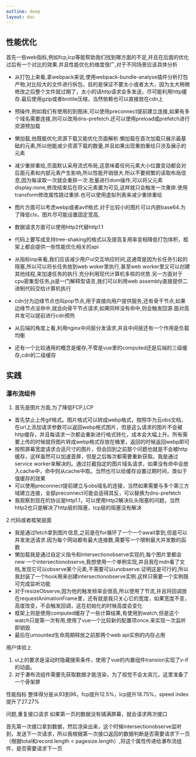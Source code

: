 ```yaml
---
outline: deep
layout: doc
---
```


## 性能优化
首先一些web指标,例如fcp,lcp等能帮助我们找到哪方面的不足,并且在后面的优化过后有一个对比的效果.并且性能优化的维度很广,对于不同场景应该具体分析


* 从打包上来看,拿webpack来说,使用webpack-bundle-analyse插件分析打包产物,对比较大的文件进行拆包，目的是保证不要太小或者太大，因为太大稍微修改之后整个文件就过期了，太小的话http请求会多发送，尽可能利用http缓存.最后使用gzip或者brotile压缩，当然依赖也可以直接放在cdn上
* 预操作,例如我们有使用的到图床,可以使用preconnect提前建立连接,如果有多个域名需要连接,则可以改用dns-prefetch.还可以使用preload或prefetch进行资源预加载
* 懒加载,他既能优化资源下载又能优化页面解析.懒加载在首次加载只展示最基础的元素,所以他能减少资源下载的数量,并且如果出现重拍重绘只涉及展示的元素
* 减少重排重绘,页面默认采用流式布局,这意味着任何元素大小位置变动都会对后面元素和内部元素产生影响,所以性能开销很大.所以不要频繁的读取布局信息,因为每读取一次就会重排一次.批量进行dom操作,可以将父元素display:none,修改结束后在将父元素置为可见,这样就只会触发一次重排.使用transform修改属性跳过重排.也可以使用虚拟列表来减少重排重绘 
* 图片方面可以考虑webp或者avlf格式.对于比较小的图片可以内嵌base64.为了降低cls，图片尽可能设置固定宽高,
* 数据请求方面可以使用http2代替http1.1
* 代码上要写成支持tree-shaking的格式以及提高复用率变相降低打包体积，框架上都会提供一些性能优化相关的api
* 从指标inp来看,我们应该减少用户ui交互响应时间,这通常是因为长任务引起的阻塞,所以可以将长任务放到web woker里执行,甚至web worker里又可以创建其他线程,来加速任务的执行.充分利用现代计算机多核的优势.另一方面对于cpu密集型任务,js是一门解释型语言,我们可以利用web assembly直接提供二进制代码交给计算机执行

* cdn分为边缘节点也叫pop节点,用于直接向用户提供服务,还有骨干节点,如果边缘节点没命中,就会向骨干节点请求,如果同样没有命中,则会触发回源.面对高并发可以提前进行cdn预热
* 从后端的角度上看,利用nginx中间层分发请求,并且中间层还有一个作用是负载均衡
* 还有一个比较通用的概念是缓存,不管是vue里的computed还是后端的三级缓存,cdn的二级缓存
## 实践
### 瀑布流组件
1. 首先是图片方面,为了降低FCP,LCP
* 首先禁止上传gif格式。图片格式可以转成webp格式，按照华为云obs文档，在url上添加请求参数可以返回webp格式图片，但是这么请求的图片不会被http缓存，并且每请求一次都会重新进行格式转化，成本会大幅上升。所有需要上传的时候就将图片转成webp格式存放在桶里，返回的时候返回webp即可
* 按照屏幕宽度请求合适尺寸的图片，但会回到之前那个问题也就是不会被http缓存，这样虽然可以加速首屏，但是之后每次都需要重新获取。我是通过service worker来解决的。通过拦截指定的图片域名请求，如果没有命中会放入cache中，命中则从cache中取。当然也可以给缓存设置过期时间，类似于强缓存的效果
* 可以使用preconnect提前建立与obs域名的连接，当然如果需要与多个第三方域建立连接，全部preconnect可能会适得其反，可以替换为dns-prefetch
* 我观察到现在的协议是http1.1，可以使用http2解决队头阻塞的问题，当然http2也只是解决了http层的阻塞，tcp层的阻塞没有解决

2.代码或者框架层面
*  我是通过fetch拿到图片信息,之前是在for循环了一个一个await拿到,但是可以并发发送请求.因为每个网站都有最大连接数,需要写一个限制最大并发数的函数
* 懒加载我是通过自定义指令和intersectionobserve实现的,每个图片里都会new 一个intersectionobserve,我想使用一个单例实现,并且我在mdn看了文档,发现它可以observe某个元素,不需要可以unobserve.证明这是可行的,所以我封装了一个hook用来创建intersectionobserve实例.这样只需要一个实例既可完成监听功能
* 对于resizeObserve,因为他的触发频率会很高,所以使用了节流,并且将回调放在requestAnimationFrame里，还有就是我只关心它的宽度，如果宽度不变，高度改变，不会触发回调，这在初始化的时候高度会变化
* 框架上则是使用computed缓存了一些计算结果,有使用到watch,但是这个watch只是第一次有用,使用了vue一个比较新的配置项once.来实现一次监听即销毁
* 最后在umounted生命周期释放之前那两个web api实例的内存占用

用户体验上

1. ui上的要求是滚动时隐藏搜索条件，使用了vue的内置组件transion实现了v-if的动画。
2. 对于瀑布流组件需要先获取数据才能渲染，为了视觉不会太突兀，这里准备了一个骨架屏

性能指标
整体得分是从93到96，fcp提升12.5%，lcp提升18.75%，speed index提升了27.27%

问题,重复接口请求
如果第一页的数据没有铺满屏幕，就会请求两次接口

首先第一次接口拿到数据，然后渲染出来，这个时候intersectionobserve监听到，发送下一次请求，所以我根据第一次接口返回的数据判断是否需要请求下一页（根据total和record.length < pagesize.length）,将这个属性传递给瀑布流组件，是否需要请求下一页


